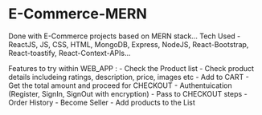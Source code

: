 # E-Commerce-MERN

Done with E-Commerce projects based on MERN stack...
Tech Used - ReactJS, JS, CSS, HTML, MongoDB, Express, NodeJS, React-Bootstrap, React-toastify, React-Context-APIs...

Features to try within WEB_APP :
    - Check the Product list
    - Check product details includeing ratings, description, price, images etc
    - Add to CART
    - Get the total amount and proceed for CHECKOUT
    - Authentuication (Register, SignIn, SignOut with encryption)
    - Pass to CHECKOUT steps
    - Order History
    - Become Seller
    - Add products to the List
